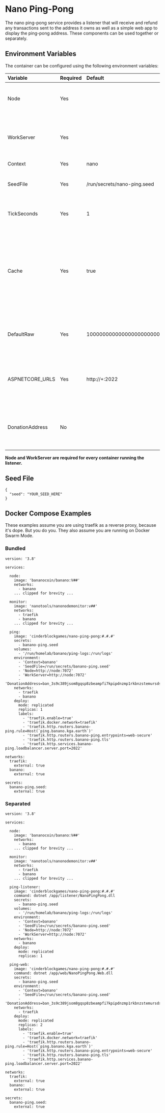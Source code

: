 # Nano Ping-Pong
The nano ping-pong service provides a listener that will receive and refund any transactions sent to the address it owns as well as a simple web app to display the ping-pong address.  These components can be used together or separately.

## Environment Variables
The container can be configured using the following environment variables:

| Variable           | Required      | Default                       | Description                                                                                                                                                                                                     |
| :---               | :---          | :---                          | :---                                                                                                                                                                                                            |
| Node               | Yes           |                               | The URL to use to access the node that will process requests (e.g., http://node:7076)                                                                                                                           |
| WorkServer         | Yes           |                               | The URL to use to access the node or work server that will generate work (e.g., http://work-server:7076)                                                                                                        |
| Context            | Yes           | nano                          | nano or banano                                                                                                                                                                                                  |
| SeedFile           | Yes           | /run/secrets/nano-ping.seed   | The location of the file on disk containing the nano or banano seed                                                                                                                                             |
| TickSeconds        | Yes           | 1                             | How often to check for pending receivable blocks                                                                                                                                                                |
| Cache              | Yes           | true                          | true to try to cache nano work ahead of time; false otherwise.  Only set to true if you've funded the nano account with 1 XNO to allow for returning funds before receiving them.  Ignored when Context=banano. |
| DefaultRaw         | Yes           | 10000000000000000000000000000 | Raw amount to pre-fill in Natrium/Kalium via the QR code; defaults to 0.01 XNO or 0.1 BA                                                                                                                        |
| ASPNETCORE_URLS    | Yes           | http://+:2022                 | The URL on which to listen for incoming requests; change this if you want to change the port on which the web app is listening                                                                                  |
| DonationAddress    | No            |                               | The address where people can send donations as a thank you for running the service; not required                                                                                                                |

**Node and WorkServer are required for every container running the listener.**

## Seed File
```
{
  "seed": "YOUR_SEED_HERE"
}
```

## Docker Compose Examples
These examples assume you are using traefik as a reverse proxy, because it's dope.  But you do you.
They also assume you are running on Docker Swarm Mode.

### Bundled
```
version: '3.8'

services:

  node:
    image: 'bananocoin/banano:V##'
    networks:
      - banano
    ... clipped for brevity ...
    
  monitor:
    image: 'nanotools/nanonodemonitor:v##'
    networks:
      - traefik
      - banano
    ... clipped for brevity ...
    
  ping:
    image: 'cinderblockgames/nano-ping-pong:#.#.#'
    secrets:
      - banano-ping.seed
    volumes:
      - '/run/homelab/banano/ping-logs:/run/logs'
    environment:
      - 'Context=banano'
      - 'SeedFile=/run/secrets/banano-ping.seed'
      - 'Node=http://node:7072'
      - 'WorkServer=http://node:7072'
      - 'DonationAddress=ban_3s9c389jsom8gqsp8zbeampfi7kpipdnzmp1rkbnzstemursdsopsz3h8mg1'
    networks:
      - traefik
      - banano
    deploy:
      mode: replicated
      replicas: 1
      labels:
        - 'traefik.enable=true'
        - 'traefik.docker.network=traefik'
        - 'traefik.http.routers.banano-ping.rule=Host(`ping.banano.kga.earth`)'
        - 'traefik.http.routers.banano-ping.entrypoints=web-secure'
        - 'traefik.http.routers.banano-ping.tls'
        - 'traefik.http.services.banano-ping.loadbalancer.server.port=2022'

networks:
  traefik:
    external: true
  banano:
    external: true

secrets:
  banano-ping.seed:
    external: true
```

### Separated
```
version: '3.8'

services:

  node:
    image: 'bananocoin/banano:V##'
    networks:
      - banano
    ... clipped for brevity ...
    
  monitor:
    image: 'nanotools/nanonodemonitor:v##'
    networks:
      - traefik
      - banano
    ... clipped for brevity ...
    
  ping-listener:
    image: 'cinderblockgames/nano-ping-pong:#.#.#'
    command: dotnet /app/listener/NanoPingPong.dll
    secrets:
      - banano-ping.seed
    volumes:
      - '/run/homelab/banano/ping-logs:/run/logs'
    environment:
      - 'Context=banano'
      - 'SeedFile=/run/secrets/banano-ping.seed'
      - 'Node=http://node:7072'
      - 'WorkServer=http://node:7072'
    networks:
      - banano
    deploy:
      mode: replicated
      replicas: 1
    
  ping-web:
    image: 'cinderblockgames/nano-ping-pong:#.#.#'
    command: dotnet /app/web/NanoPingPong.Web.dll
    secrets:
      - banano-ping.seed
    environment:
      - 'Context=banano'
      - 'SeedFile=/run/secrets/banano-ping.seed'
      - 'DonationAddress=ban_3s9c389jsom8gqsp8zbeampfi7kpipdnzmp1rkbnzstemursdsopsz3h8mg1'
    networks:
      - traefik
    deploy:
      mode: replicated
      replicas: 2
      labels:
        - 'traefik.enable=true'
        - 'traefik.docker.network=traefik'
        - 'traefik.http.routers.banano-ping.rule=Host(`ping.banano.kga.earth`)'
        - 'traefik.http.routers.banano-ping.entrypoints=web-secure'
        - 'traefik.http.routers.banano-ping.tls'
        - 'traefik.http.services.banano-ping.loadbalancer.server.port=2022'

networks:
  traefik:
    external: true
  banano:
    external: true

secrets:
  banano-ping.seed:
    external: true
```
